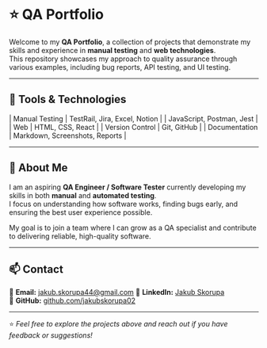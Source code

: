 #  ⭐ QA Portfolio

Welcome to my **QA Portfolio**, a collection of projects that demonstrate my skills and experience in **manual testing** and **web technologies**.  
This repository showcases my approach to quality assurance through various examples, including bug reports, API testing, and UI testing.

---

## 🧰 Tools & Technologies


| Manual Testing | TestRail, Jira, Excel, Notion |
| JavaScript, Postman, Jest |
| Web | HTML, CSS, React |
| Version Control | Git, GitHub |
| Documentation | Markdown, Screenshots, Reports |

---

## 🧠 About Me

I am an aspiring **QA Engineer / Software Tester** currently developing my skills in both **manual** and **automated testing**.  
I focus on understanding how software works, finding bugs early, and ensuring the best user experience possible.

My goal is to join a team where I can grow as a QA specialist and contribute to delivering reliable, high-quality software.

---

## 📫 Contact

📧 **Email:** jakub.skorupa44@gmail.com 
💼 **LinkedIn:** [Jakub Skorupa](https://www.linkedin.com/in/jakub-skorupa-6b6546316/)  
🐙 **GitHub:** [github.com/jakubskorupa02](https://github.com/jakubskorupa02)

---

⭐ *Feel free to explore the projects above and reach out if you have feedback or suggestions!*
